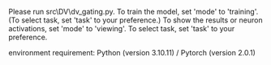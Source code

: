 Please run src\DV\dv_gating.py.
To train the model, set 'mode' to 'training'. (To select task, set 'task' to your preference.)
To show the results or neuron activations, set 'mode' to 'viewing'.
To select task, set 'task' to your preference.

environment requirement:
Python (version 3.10.11) / Pytorch (version 2.0.1)
